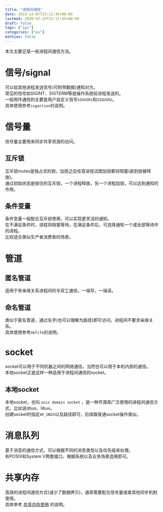 ```yaml
---
title: "进程间通信"
date: 2019-12-07T23:11:45+08:00
lastmod: 2020-03-25T23:11:45+08:00
draft: false
tags: ["ipc"]
categories: ["os"]
mathjax: false
---
```


本文主要记录一些进程间通信方法。  
<!--more-->

# 信号/signal
可以给其他进程发送信号(可附带数据)通知对方。  
常见的信号如SIGINT、SIGTERM等是操作系统给进程发送的。  
一般用作通信的主要是用户自定义信号`SIGUSR1`和`SIGUSR2`。  
具体使用参考`sigaction`的说明。  

# 信号量
信号量主要用来同步共享资源的访问。  

## 互斥锁
互斥锁mutex是独占式的锁，加锁之后任意进程试图加锁都将阻塞(直到锁被释放)。  
通过初始状态是锁住的互斥锁，一个进程释放，另一个进程加锁，可以达到通知的作用。  

## 条件变量
条件变量一般配合互斥锁使用，可以实现更灵活的通知。  
在不满足条件时，进程将阻塞等待。在满足条件后，可选择通知一个或全部等待中的进程。  
比较适合类似生产者消费者的场景。  

# 管道

## 匿名管道
适用于有亲缘关系进程间的半双工通信，一端写，一端读。  

## 命名管道
类似于匿名管道，通过名字(也可以理解为路径)即可访问，进程间不要求亲缘关系。  
具体使用参考`mkfifo`的说明。  

# socket
socket可以用于不同机器之间的网络通信，当然也可以用于本机内部的通信。  
本地socket正是这样一种适用于进程间通信的socket。  

## 本地socket
本地socket，也叫 `unix domain socket` ，是一种开源库广泛使用的进程间通信方式，比如说dbus、libuv。  
创建socket时指定`AF_UNIX`以及路径即可，后续跟普通socket操作类似。  

# 消息队列
基于消息的通信方式，可以根据不同的消息类型以及优先级来处理。  
有POSIX和System V两套接口，根据系统以及业务场景选用即可。  

# 共享内存
高效的进程间通信方式(减少了数据拷贝)，通常需要配合信号量或者其他同步机制使用。  
具体参考 [共享内存使用](/post/共享内存的使用) 的说明。  

